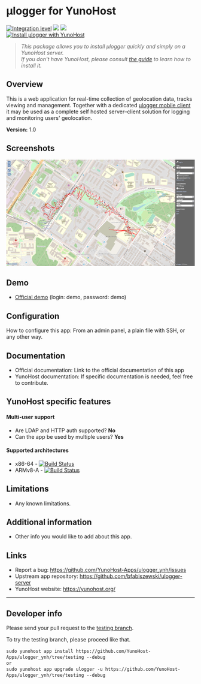 # μlogger for YunoHost

[![Integration level](https://dash.yunohost.org/integration/ulogger.svg)](https://dash.yunohost.org/appci/app/ulogger) ![](https://ci-apps.yunohost.org/ci/badges/ulogger.status.svg) ![](https://ci-apps.yunohost.org/ci/badges/ulogger.maintain.svg)  
[![Install μlogger with YunoHost](https://install-app.yunohost.org/install-with-yunohost.svg)](https://install-app.yunohost.org/?app=ulogger)

> *This package allows you to install μlogger quickly and simply on a YunoHost server.  
If you don't have YunoHost, please consult [the guide](https://yunohost.org/#/install) to learn how to install it.*

## Overview
This is a web application for real-time collection of geolocation data, tracks viewing and management. Together with a dedicated [μlogger mobile client](https://github.com/bfabiszewski/ulogger-android) it may be used as a complete self hosted server–client solution for logging and monitoring users' geolocation.

**Version:** 1.0

## Screenshots

![](screenshot.png)

## Demo
* [Official demo](http://ulogger.fabiszewski.net/) (login: demo, password: demo)

## Configuration

How to configure this app: From an admin panel, a plain file with SSH, or any other way.

## Documentation

 * Official documentation: Link to the official documentation of this app
 * YunoHost documentation: If specific documentation is needed, feel free to contribute.

## YunoHost specific features

#### Multi-user support

* Are LDAP and HTTP auth supported? **No**
* Can the app be used by multiple users? **Yes**

#### Supported architectures

* x86-64 - [![Build Status](https://ci-apps.yunohost.org/ci/logs/ulogger%20%28Community%29.svg)](https://ci-apps.yunohost.org/ci/apps/ulogger/)
* ARMv8-A - [![Build Status](https://ci-apps-arm.yunohost.org/ci/logs/ulogger%20%28Community%29.svg)](https://ci-apps-arm.yunohost.org/ci/apps/ulogger/)

## Limitations

* Any known limitations.

## Additional information

* Other info you would like to add about this app.

## Links

 * Report a bug: https://github.com/YunoHost-Apps/ulogger_ynh/issues
 * Upstream app repository: https://github.com/bfabiszewski/ulogger-server
 * YunoHost website: https://yunohost.org/

---

## Developer info

Please send your pull request to the [testing branch](https://github.com/YunoHost-Apps/ulogger_ynh/tree/testing).

To try the testing branch, please proceed like that.
```
sudo yunohost app install https://github.com/YunoHost-Apps/ulogger_ynh/tree/testing --debug
or
sudo yunohost app upgrade ulogger -u https://github.com/YunoHost-Apps/ulogger_ynh/tree/testing --debug
```
